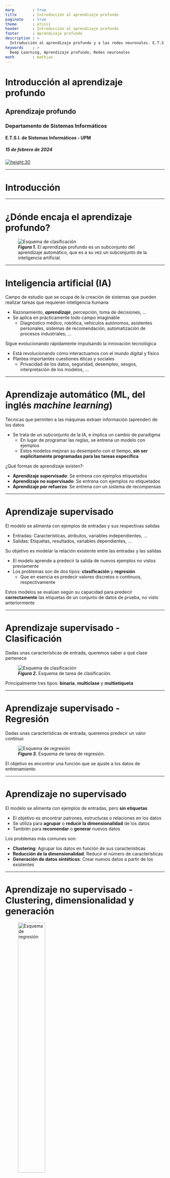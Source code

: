 ```yaml
---
marp        : true
title       : Introducción al aprendizaje profundo
paginate    : true
theme       : etsisi
header      : Introducción al aprendizaje profundo
footer      : Aprendizaje profundo
description : >
  Introducción al aprendizaje profundo y a las redes neuronales. E.T.S.I. Sistemas Informáticos (UPM)
keywords    : >
  Deep Learning, Aprendizaje profundo, Redes neuronales
math        : mathjax
---
```


<!-- _class: titlepage -->

# Introducción al aprendizaje profundo

## Aprendizaje profundo

### Departamento de Sistemas Informáticos

#### E.T.S.I. de Sistemas Informáticos - UPM

##### 15 de febrero de 2024

[![height:30](https://mirrors.creativecommons.org/presskit/buttons/80x15/svg/by-nc-sa.svg)](https://creativecommons.org/licenses/by-nc-sa/4.0/)

---

# Introducción<!--_class: section-->

---

# ¿Dónde encaja el aprendizaje profundo?

<figure class="image">
  <img src="images/ia-ml-dl.png" alt="Esquema de clasificación" />
  <figcaption><strong><em>Figura 1.</em></strong> El aprendizaje profundo es un subconjunto del aprendizaje automático, que es a su vez un subconjunto de la inteligencia artificial.</figcaption>
</figure>

---

# Inteligencia artificial (IA)

Campo de estudio que se ocupa de la creación de sistemas que pueden realizar tareas que requieren inteligencia humana

- Razonamiento, <i>**aprendizaje**</i>, percepción, toma de decisiones, ...
- Se aplica en prácticamente todo campo imaginable
  - Diagnóstico médico, robótica, vehículos autónomos, asistentes personales, sistemas de recomendación, automatización de procesos industriales, ...

Sigue evolucionando rápidamente impulsando la innovación tecnológica

- Está revolucionando cómo interactuamos con el mundo digital y físico
- Plantea importantes cuestiones éticas y sociales
  - Privacidad de los datos, seguridad, desempleo, sesgos, interpretación de los modelos, ...

---

# <!--fit-->Aprendizaje automático (ML, del inglés _machine learning_)

Técnicas que permiten a las máquinas extraer información (aprender) de los datos

- Se trata de un subconjunto de la IA, e implica un cambio de paradigma
  - En lugar de programar las reglas, se entrena un modelo con ejemplos
  - Estos modelos mejoran su desempeño con el tiempo, **sin ser explícitamente programadas para las tareas específica**

¿Qué formas de aprendizaje existen?:

- **Aprendizaje supervisado**: Se entrena con ejemplos etiquetados
- **Aprendizaje no supervisado**: Se entrena con ejemplos no etiquetados
- **Aprendizaje por refuerzo**: Se entrena con un sistema de recompensas

---

# Aprendizaje supervisado

El modelo se alimenta con ejemplos de entradas y sus respectivas salidas

- Entradas: Características, atributos, variables independientes, ...
- Salidas: Etiquetas, resultados, variables dependientes, ...

Su objetivo es modelar la relación existente entre las entradas y las salidas

- El modelo aprende a predecir la salida de nuevos ejemplos no vistos previamente
- Los problemas son de dos tipos: **clasificación** y **regresión**
  - Que en esencia es predecir valores discretos o continuos, respectivamente

Estos modelos se evalúan según su capacidad para predecir **correctamente** las etiquetas de un conjunto de datos de prueba, no visto anteriormente

---

# Aprendizaje supervisado - Clasificación

Dadas unas características de entrada, queremos saber a qué clase pertenece

<figure class="image">
  <img src="images/classification-outline.png" alt="Esquema de clasificación" />
  <figcaption><strong><em>Figura 2.</em></strong> Esquema de tarea de clasificación.</figcaption>
</figure>

Principalmente tres tipos: **binaria**, **multiclase** y **multietiqueta**

---

# Aprendizaje supervisado - Regresión

Dadas unas características de entrada, queremos predecir un valor continuo

<figure class="image">
  <img src="images/regression-outline.png" alt="Esquema de regresión" />
  <figcaption><strong><em>Figura 3.</em></strong> Esquema de tarea de regresión.</figcaption>
</figure>

El objetivo es encontrar una función que se ajuste a los datos de entrenamiento

---

# Aprendizaje no supervisado

El modelo se alimenta con ejemplos de entradas, pero **sin etiquetas**

- El objetivo es encontrar patrones, estructuras o relaciones en los datos
- Se utiliza para **agrupar** o **reducir la dimensionalidad** de los datos
- También para **recomendar** o **generar** nuevos datos

Los problemas más comunes son:

- **Clustering**: Agrupar los datos en función de sus características
- **Reducción de la dimensionalidad**: Reducir el número de características
- **Generación de datos sintéticos**: Crear nuevos datos a partir de los existentes

---

# <!--fit-->Aprendizaje no supervisado - Clustering, dimensionalidad y generación

<figure class="image">
  <img src="images/autoencoder.png" alt="Esquema de regresión" width="45%"/>
  <figcaption><em><strong>Figura 4.</strong></em> Un <em>autoencoder</em> es una de las técnicas usadas para clústering, reducción de dimensionalidad y generación de datos sintéticos. Fuente: <a href="https://www.mdpi.com/2076-3417/13/12/7334">Clustering of LMS Use Strategies with Autoencoders</a><sup>1</sup>.</figcaption>
</figure>

> <sup>1</sup> Verdú, M. J., Regueras, L. M., de Castro, J. P., & Verdú, E. (2023). [_Clustering of LMS Use Strategies with Autoencoders_](https://www.mdpi.com/2076-3417/13/12/7334). Applied Sciences, 13(12), 7334.

---

# Aprendizaje por refuerzo

El modelo se alimenta con ejemplos de entradas, pero **no con ejemplos de salidas**

- El modelo aprende a través de la interacción con el entorno
- El objetivo es maximizar una recompensa a lo largo del tiempo

Los modelos usan estados, acciones y recompensas para aprender

- Su objetivo es realizar acciones que nos lleven a estados con recompensas altas
  - Intentando que a largo plazo sea alta, aunque a corto plazo sea baja
  - Es el mismo concepto detrás de los juegos de mesa

Suele estar bastante presente en robótica, juegos y simulaciones

---

# <!--fit-->Aprendizaje profundo (DL, del inglés _deep learning_)

Subcategoría del ML, inspirada en la estructura y función del cerebro humano

- Utiliza redes neuronales con muchas capas (profundas) para analizar grandes conjuntos de datos
- Ha impulsado avances significativos en áreas como el reconocimiento de voz e imagen, la traducción automática, la robótica, la medicina, ...

Las técnicas que componen este área:

- Tratan de aprender representaciones útiles y significativas de los datos
  - Las representaciones surgen de la combinación de múltiples capas de procesamiento
- Tratan de sacar conclusiones similares a las que sacarían los humanos

---

# Ideas clave en el aprendizaje profundo

El cerebro compara la información nueva con objetos conocidos

- Es el mismo concepto detrás de las redes neuronales artificiales (ANN)

Las capas de una red neuronal pueden considerarse _filtros_

- Estas capas se tienden a estructurar de granularidad más gruesa a más fina
- De esta manera existe mayor probabilidad obtener resultados correctos con mayor exactitud

En general, el DL puede hacer lo mismo que el ML

- Pero a la inversa no se cumple

<!-- https://arxiv.org/pdf/1801.07648.pdf -->

---

# Más ideas clave

Prácticamente _todos_ los últimos avances de la IA se deben al DL

- Está detrás de los servicios cotidianos (p.ej. asistentes digitales)
- También de tecnologías emergentes (p.ej. coches autónomos)
- Parece que estamos viviendo una nueva revolución industrial <sup>2</sup>

Prácticamente todos los modelos de DL utilizan ANN

- Por eso suelen denominarse redes neuronales profundas (DNN)
- El término _deep_ se suele referir al número de capas ocultas
  - Tradicionales (_shallow_) $\rightarrow$ de 1 a 3 capas ocultas
  - Profundas (_deep_) $\rightarrow$ Más de 3, ¡incluso cientos!

> <sup>2</sup> Al menos eso indican algunos autores, como con casi cualquier nueva tecnología.

---

# Un poquito de historia<!--_class: section-->

---

# Empezando desde el principio

- **1943**: Modelo de neurona artificial propuesto por McCulloch y Pitts
  - Un modelo electrónico que simula el comportamiento de una neurona
- **1949**: Donald Hebb propone Teoría Hebbiana<sup>3</sup>
  - Básicamente, las conexiones entre neuronas se fortalecen con el uso y la repetición
- **1958**: Frank Rosenblatt propone el perceptrón<sup>4</sup>
- **1969**: Un par de hitos interesantes:
  - Minsky y Papert publican _Perceptrons_<sup>5</sup>
    - Se demostró que las redes neuronales no servían para problemas no lineales y se abandonaron
  - Fukushima, K describe la función de activación ReLU, muy famosa muchos años después<sup>6</sup>

> <sup>3</sup> Hebb, D. O. (2005). [_The organization of behavior: A neuropsychological theory_](https://pure.mpg.de/rest/items/item_2346268_3/component/file_2346267/content). Psychology press.  
> <sup>4</sup> Rosenblatt, F. (1958). [_The perceptron: a probabilistic model for information storage and organization in the brain_](https://psycnet.apa.org/record/1959-09865-001). Psychological review, 65(6), 386.  
> <sup>5</sup> Minsky, M. L., & Papert, S. A. (1969). [_Perceptrons: An introduction to computational geometry_](https://mitpress.mit.edu/books/perceptrons). MIT press.  
> <sup>6</sup> Fukushima, K. (1969). [_Visual feature extraction by a multilayered network of analog threshold elements_](https://ieeexplore.ieee.org/abstract/document/4082265?casa_token=GLBFBaeNKOsAAAAA:7K0jPlOKh6bxQM1Ih3inoSEIzqHBTNM4lSslNyglRxY5Y_cqxrP_Hl2ZyEx4HcStoRRBx1oG). IEEE Transactions on Systems Science and Cybernetics, 5(4), 322-333.  
---

# Resurgen las redes neuronales

- **1980**: Fukushima K. propone el neocognitron<sup>7</sup>
  - Modelo de red neuronal convolucional (CNN) inspirado en la corteza visual del cerebro
- **1986**: Rumelhart et al. describen el algoritmo de _back propagation_<sup>8</sup> para MLP
- **1989**: Se demuestra que un perceptrón multicapa (MLP) se comporta como **aproximador universal**<sup>9</sup>
  - Una única capa oculta es capaz de aproximar cualquier función continua de $n$ variables
  - Pero <i>el número de parámetros puede terminar siendo extremadamente alto</i>
  - **Más capas** requieren **menos parámetros** y **aumentan** su capacidad de **generalización**
- **1998**: LeCun et al. aplican _back propagation_ a redes convolucionales (CNN)

> <sup>7</sup> Fukushima, K. (1980). [_Neocognitron: A self-organizing neural network model for a mechanism of pattern recognition unaffected by shift in position_](https://link.springer.com/article/10.1007/BF00344251). Biological cybernetics, 36(4), 193-202.  
> <sup>8</sup> Rumelhart, D. E., Hinton, G. E., & Williams, R. J. (1986). [_Learning representations by back-propagating errors_](https://www.nature.com/articles/323533a0). nature, 323(6088), 533-536.  
> <sup>9</sup> Cybenko, G. (1989). [_Approximation by superpositions of a sigmoidal function_](https://link.springer.com/article/10.1007/BF02551274). Mathematics of control, signals and systems, 2(4), 303-314.  

---

# Comienza la era del aprendizaje profundo

- **2006**: G. Hinton acuña el término de _deep learning_ <sup>10</sup>
- **2011**: IBM Watson gana en el concurso Jeopardy (markoff2011computer)
- **2012**: AlexNet gana el ImageNet, revolucionando el campo de la visión artificial<sup>11</sup>
  - A partir de este momento, **solo los algoritmos de DL ganan el concurso**
- **2014**: Facebook desarrolla DeepFace<sup>12</sup>; Google compra [DeepMind](https://deepmind.google/)
- **2015**: ResNet<sup>13</sup> supera al humano en el ImageNet Contest

> <sup>10</sup> Hinton, G. E., & Salakhutdinov, R. R. (2006). [_Reducing the dimensionality of data with neural networks_](https://www.science.org/doi/abs/10.1126/science.1127647). science, 313(5786), 504-507.. Resolvieron el problema de _vanishing gradients_ usando un proceso iterativo con _autoencoders_ en las primeras capas.  
> <sup>11</sup> Krizhevsky, A., Sutskever, I., & Hinton, G. E. (2012). [_Imagenet classification with deep convolutional neural networks_](https://proceedings.neurips.cc/paper/2012/hash/c399862d3b9d6b76c8436e924a68c45b-Abstract.html). Advances in neural information processing systems, 25. Arquitectura de 8 capas con un **error del 15.3%**. El anterior ganador obtuvo un **26.2%** de error. El ser humano tiene un error aproximadamente el **5%**.  
> <sup>12</sup> Taigman, Y., Yang, M., Ranzato, M. A., & Wolf, L. (2014). [_Deepface: Closing the gap to human-level performance in face verification_](https://openaccess.thecvf.com/content_cvpr_2014/html/Taigman_DeepFace_Closing_the_2014_CVPR_paper.html). In Proceedings of the IEEE conference on computer vision and pattern recognition (pp. 1701-1708).
> <sup>13</sup> He, K., Zhang, X., Ren, S., & Sun, J. (2016). [_Deep residual learning for image recognition_](https://openaccess.thecvf.com/content_cvpr_2016/html/He_Deep_Residual_Learning_CVPR_2016_paper.html). In Proceedings of the IEEE conference on computer vision and pattern recognition (pp. 770-778).  

---

# La era contemporánea

- **2016**: [Alpha Go](https://deepmind.google/technologies/alphago/) (Google DeepMind) vence a Lee Sedol
  - Aprendizaje por refuerzo preentrenado con datos de humanos
- **2017**: [Alpha Go Zero](https://deepmind.google/discover/blog/alphago-zero-starting-from-scratch/) vence a Alpha Go
  - El salto es sustancial, ya que **no se preentrena con datos humanos**
- **2018**: [Alpha Star](https://deepmind.google/discover/blog/alphastar-mastering-the-real-time-strategy-game-starcraft-ii/) vence al mejor jugador de Startcraft II
  - Su primera versión logró colarse entre el 0.2% de los mejores jugadores del mundo
- **2019**: [GPT-2](https://openai.com/research/better-language-models) (OpenAI); modelo de lenguaje con 1.5 billones de parámetros
- **2021**: [DALL-E](https://openai.com/research/dall-e) (OpenAI); modelo de generación de imágenes a partir de texto
- **2023**: [MusicGen](https://musicgen.com/); modelo de generación de música (basado en GPT-3)<sup>14</sup>
- **2024**: [SORA](https://openai.com/sora) (OpenAI); modelo de generación de video a partir de texto<sup>15</sup>

> <sup>14</sup> _Copet, Jade, et al. [_Simple and controllable music generation_](https://proceedings.neurips.cc/paper_files/paper/2023/file/94b472a1842cd7c56dcb125fb2765fbd-Paper-Conference.pdf). Advances in Neural Information Processing Systems, 2024, vol. 36._; > Web <https://musicgen.com/> (útimo acceso 19 de febrero de 2024).  
> <sup>15</sup> Informe técnico: [Video generation models as world simulators](https://openai.com/research/video-generation-models-as-world-simulators); Web: <https://openai.com/sora> (útimo acceso 19 de febrero de 2024).  

<!-- https://www.datahack.es/blog/big-data/historia-deep-learning-etapas/ 
    %https://empresas.blogthinkbig.com/una-breve-historia-del-machine-learning/
    %https://www.futurespace.es/machine-learning-los-origenes-y-la-evolucion/
    %https://es.wikipedia.org/wiki/Aprendizaje_profundo
    %https://myclouddoor.com/deep-learning-un-recorrido-historico/
    %https://aprendeia.com/historia-de-machine-learning/
    %https://www.oracle.com/es/database/cloud/algoritmos-machine-learning.html
    %https://blog.nubecolectiva.com/que-es-machine-learning-historia-y-otros-detalles/ -->

---

# El porqué de su popularidad<!--_class: section-->

---

# Razones

En una palabra: **exactitud**

- El DL logra una precisión como nunca antes alcanzada
- Los modelos llegan a superar a los humanos en algunas tareas

Teorizado a mediados de los 1980, pero ahora es útil porque disponemos de:

1. Cantidades ingentes de datos y la posibilidad de almacenarlos
2. Acceso a una gran potencia de cálculo y técnicas para optimizarlo

Algunos autores y denominan **aprendizaje universal** al DL

- Se debe a que es una técnica útil para casi todos los campos de aplicación
- El **transfer learning** ayuda a esta concepción de la universalidad

---

# Preprocesamiento de datos (I)

El ML necesita de una fase de extracción e ingeniería de características

- El DL no, sólo requiere de la adaptación de los datos de entrada al modelo

Necesitamos preparar los datos para representarlos

- **Muy** complejo, requiere **mucho conocimiento del dominio**
- Proceso de ensayo y error para obtener resultados óptimos

En DL no es necesario un paso de preprocesamiento de datos

- El modelo aprende a representar los datos brutos por sí misma
- Cada capa aprende una representación cada vez más abstracta
- Se optimiza automáticamente durante el entrenamiento

---

# Preprocesamiento de datos (II)

<figure class="image">
  <img src="images/machine-learning-outline.png" alt="Esquema del proceso de aprendizaje automático" width="70%"/>
  <figcaption><em><strong>Figura 5.</strong></em> Un proceso de aprendizaje automático requiere una fase de selección de características.</figcaption>
</figure>

<figure class="image">
  <img src="images/deep-learning-outline.png" alt="Esquema del proceso de aprendizaje profundo" width="70%"/>
  <figcaption><em><strong>Figura 6.</strong></em> El aprendizaje profundo no requiere de dicha fase, ya que el propio modelo es capaz de inferir las características relevantes para el problema en cuestión.</figcaption>
</figure>

---

# Big data

Los modelos de ML tradicional dejan de mejorar a partir de un punto

- **Punto de saturación**, donde la precisión ya no mejora añadiendo más datos

Los algoritmos de DL son menos sensibles al punto de saturación

- Añadir más datos tiende a producir una mejora en la exactitud (_accuracy_)
- En la era del **Big Data** es una gran ventaja
  - Nunca hemos tenido tantos datos disponibles ni tanta capacidad de cómputo como ahora

Los algoritmos de DL escalan en términos de datos y, sobre todo, de cómputo

- Por ejemplo, ResNet se implementó a escala de supercomputación
- Se ha demostrado que el DL puede escalar a cientos de miles de núcleos

---

# Big data

<figure class="image">
  <img src="images/the-more-data-the-better.png" alt="Esquema del proceso de aprendizaje profundo" width="40%"/>
  <figcaption><em><strong>Figura 7.</strong></em> Relación entre capacidad de aprendizaje y volumen de datos en modelos estadísticos, de aprendizaje automático y de aprendizaje profundo (redes neuronales).</figcaption>
</figure>

---

# Ventajas y desventajas del aprendizaje profundo

<div class="columns">
<div class="column">

## Ventajas

- Capacidad de **aprender y adaptarse** (mejorar) de forma independiente
- **Aplicable** en casi cualquier campo y **sobre cualquier problema**
- **Superación de la capacidad humana** en tareas específicas
- **Revolución en múltiples sectores** (medicina, automoción, finanzas,
etc.)

</div>
<div class="column">

## Inconvenientes

- Necesidad de <i>**muchos datos**</i>
- Altísimo <i>**coste computacional**</i> y por tanto, <i>**impacto medioambiental**</i>
- Prácticamente <i>**imposible interpretar o explicar**</i> los modelos generados
- Riesgo de <i>**perpetuación de sesgos existentes**</i> en los datos de entrenamiento

---

# Areas de aplicación<!--_class: section-->

---

# Áreas de aplicación del aprendizaje profundo

Hemos visto que al DL se le suele denominar «método de aprendizaje universal»

- Esto es porque es potencialmente aplicable a todos los campos
- De hecho **hoy en día se aplica a casi todos los campos conocidos**

Usados normalmente donde se requieren habilidades humanas

- Por ejemplo, la visión, reconocimiento del habla o del entorno
- Y no hay disponible un humano para realizar las tareas
  - O lo hay, pero sería tremendamente ineficiente ... o imposible

A continuación veremos algunos ejemplos de aplicaciones del DL

---

# Robótica (I)

![bg left:35%](images/boston-dynamics-robot.gif)

Una de las áreas en las que el DL ha tenido más impacto

- Percepción de obstáculos y path planning inmediato
- Tareas de estabilidad y control<sup>7</sup>
- Robots industriales con visión artificial
- Apoyo a sistemas de mantenimiento predictivo
- Asistencia a la comunicación intra e inter-robot
- Robótica de servicio y asistencial

> <sup>7</sup> Los robots de Boston Dynamics, hasta cayéndose lo hacen con estilo. Imagen extraída de <https://youtu.be/aX7KypGlitg> (The Independent)

---

# Robótica (II)

![bg right:44%](images/self-driving-car.gif)

Los coches autónomos son una de las tecnologías en auge gracias al DL

- Detección y seguimiento de objetos alrededor del vehículo<sup>8</sup>
- Ubicación en la calzada
- Identificación de las señales de tráfico
- Análisis en tiempo real del estado del conductor o del vehículo
- Asistencia a la comunicación intra e inter-vehicular

> <sup>8</sup> Imagen extraída de _Zheng, Jingxiao, et al. [Multi-modal 3d human pose estimation with 2d weak supervision in autonomous driving](https://openaccess.thecvf.com/content/CVPR2022W/WAD/html/Zheng_Multi-Modal_3D_Human_Pose_Estimation_With_2D_Weak_Supervision_in_CVPRW_2022_paper.html). En Proceedings of the IEEE/CVF Conference on Computer Vision and Pattern Recognition. 2022. p. 4478-4487._

---

# Texto y lenguaje

El DL es ideal para las tareas de NLP

- Las herramientas que lo usan son órdenes de magnitud más avanzadas
- Aprovecha muy bien la habilidad del DL para extraer características

Algunas aplicaciones dentro del área incluyen:

- Entender la actitud de un actor mediante el análisis del lenguaje usado<sup>9</sup>
- Filtrado de información en función de parámetros sociales, geográficos, económicos y preferencias individuales<sup>10</sup>
- Generación de texto en lenguaje natural desde información no estructurada<sup>11</sup>

> <sup>9</sup> Ejemplo: <https://monkeylearn.com/sentiment-analysis-online/>  
> <sup>10</sup> Ejemplo: <https://www.facebook.com/Engineering/videos/10154132641047200>  
> <sup>11</sup> Ejemplos: <https://play.aidungeon.io>, <https://www.projectelectricsheep.com/> o <https://www.usetopic.com/blog-idea-generator>

---

# Visión artificial

El _deep learning_ permite el reconocimiento visual de imágenes a gran escala

- Abstrae prácticamente todo esfuerzo manual en el proceso
- Permite identificar características en grandes conjuntos de datos
- En definitiva, está impulsando el crecimiento de muchas áreas
  - Es esencial en todo sistema que requiera visión (p.ej. coches autónomos)
  - Segmentación de tumores cerebrales<sup>12</sup>
  - Sistemas de reconocimiento de expresión facial<sup>13</sup>
  - Reconocimiento biométrico a través del iris del ojo. DeepIris<sup>14</sup>

> <sup>12</sup> _Ranjbarzadeh, Ramin, et al. [Brain tumor segmentation of MRI images: A comprehensive review on the application of artificial> intelligence tools](https://www.sciencedirect.com/science/article/pii/S0010482522011131?casa_token=Z2EtkAliNNUAAAAA:uFprgO00JQMrNWrU9mpbQ2eiPCYVaK3VARcqvw0BUOIaf2i3txxAwKXjVzkhVr_bYGOgj3iv). Computers in biology and medicine, 2023, vol. 152, p. 106405._  
> <sup>13</sup> Hassan, Syed Muhammad, et al. [An Effective Combination of Textures and Wavelet Features for Facial Expression Recognition](https://www.etasr.com/index.php/ETASR/article/view/4080). Engineering, Technology & Applied Science Research, 2021, vol. 11, no 3, p. 7172-7176.  
> <sup>14</sup> _Tamizhiniyan, S. R., et al. [DeepIris: An ensemble approach to defending Iris recognition classifiers against Adversarial Attacks](https://ieeexplore.ieee.org/abstract/document/9402404?casa_token=8IiGXrc_31gAAAAA:oXrnsu_zc-Z62utFhwbUCHghlqCVNxV-BIjI4ZOXfdbRH-JPcPQlDTtWH2_SFsa4c1UcoSR-). En 2021 International Conference on Computer Communication and Informatics (ICCCI). IEEE, 2021. p. 1-8._

---

# Asistentes virtuales

Son aplicaciones que entienden los comandos en lenguaje natural

- Amazon Alexa, Cortana, Siri, Google Assistant, ...
- Personalizan la experiencia de usuario en base al histórico
- Aprenden con cada interacción, sobre todo en reconocimiento
- Otras capacidades: Traducción de discurso a texto, toma de notas, gestión de citas

Los _chatbot_ (p.ej. ChatGPT) son asistentes virtuales específicos para chatear

- Interacción con clientes y marketing en las redes sociales
- Ofrecen atención al cliente inmediata y personalizada
- Algunos ejemplos:
  - <a href="https://telegram.me/andyrobot">Andy Robot</a>, _chatbot_ para aprender inglés en Telegram
  - Alerta de Salud de la OMS: WhatsApp al +41 797 818 791 con <code>'Hi'</code>

---

# Salud

Una de las mayores tendencias actuales es en el área de la salud<sup>15</sup>

- En el área de la atención sanitaria
  - Ayuda al diagnóstico por rayos X (waheed2020covidgan,narin2021automatic)
  - Análisis en tiempo real de datos agregados de sensores (philip2021deep)
  - Diagnósticos y tratamientos personalizados por paciente (oh2021deep)
  - Identificación de trastornos del desarrollo como el autismo~ (heinsfeld2018identification)
- En el área farmacéutica
  - Descubrimiento de fármacos (predicción de sus efectos) (gawehn2016deep,chen2018rise)

> <sup>15</sup> Piccialli, Francesco, et al. [Artificial intelligence and healthcare: Forecasting of medical bookings through multi-source time-series fusion](https://www.sciencedirect.com/science/article/pii/S1566253521000592?casa_token=ZP3DQvK_iIcAAAAA:hQkw5f86hUqi-Uw7hq2HsTLIs5Q1WvVtYksGJUfIasBS_p-X4eQC_bIKsBCUV_X3vWaTMaVO). Information Fusion, 2021, vol. 74, p. 1-16.

---

# Generación de contenido

Otra de las áreas es la modificación o generación total de contenido

- [WaveNet](https://deepmind.com/blog/article/wavenet-generative-model-raw-audio) analiza y sintetiza señales de audio similares (oord2016wavenet)
- AutoFoley crea efectos de audio a partir de vídeos mudos (ghose2020autofoley)
- [NeuralFunk](https://towardsdatascience.com/neuralfunk-combining-deep-learning-with-sound-design-91935759d628) genera pistas de audio de longitud indefinida
- Generación de rostros realistas pero inexistentes (karras2017progressive)
- Generación de los momentos más destacados en competiciones, p.ej. Wimbledon (merler2018automatic)
- Vídeos e imágenes «ultrafalsas» (thies2016face2face)
- [DeepDream](https://deepdreamgenerator.com/) genera imágenes psicodélicas a partir de su conocimiento

---

# Y muchas más áreas

- Ciberseguridad
- Realidad virtual y aumentada
- Simulación y videojuegos
- Ciencias sociales
- Finanzas y bolsa

---

# Limitaciones y retos<!--_class: section-->

---

# <!--fit-->Limitaciones y retos de los modelos de _deep learning_ (I)

Los requisitos de hardware

- Los modelos requieren cada vez más memoria y capacidad de cómputo
- Las GPU y TPU son muy caras, además del impacto energético y medioambiental

Los modelos más potentes usan cada vez más parámetros

- Esto es, cada vez conjuntos de datos más grandes, que no siempre tenemos
- A veces se emplean en datos sintéticos, pero no siempre es válido usarlos

Los modelos, una vez entrenados, se vuelve inflexibles

- Soluciones eficientes, pero para problemas concretos
- Es muy típico que un problema similar requiera de un nuevo entrenamiento

---

# <!--fit-->Limitaciones y retos de los modelos de _deep learning_ (II)

Los modelos de _deep learning_ aprenden mediante observaciones

- Solo saben lo que existe en los datos con los que se ha entrenado
- Una muestra no representativa hace que el modelo no generalice

Los datos suelen estar sesgados (consciente o inconscientemente)

- Si existen sesgos en los datos, existirán en las predicciones
- Los modelos aprenden a partir de variaciones que, a veces, no son explícitas
- Una decisión errónea/poco ética puede impactar negativamente en el mundo real
- No existe (por ahora) forma clara de explicar el razonamiento tras cada predicción
  - La imposibilidad de explicación hace todavía más difícil detectar estos problemas de sesgo

---

## <!--fit-->Inteligencia artificial explicable (XAI, del inglés _explainable AI_)<!--_class: section-->

---

# ¿Cuál es el problema de la XAI?

Los modelos funcionan como una caja negra

- Aprenden relaciones y razonan a través de ellas
- Estas tienen poco o nada que ver con el razonamiento humano
  - No entraremos en el debate de si este es o no simbólico
- Aun errónea, no sabríamos el porqué ni cómo contraargumentar una decisión

Estas decisiones pueden tener un <i>**impacto social o medioambiental**</i>

- Diagnóstico médico donde se determina una enfermedad
- Concesión o no de un crédito en función de ciertos parámetros
- Emisión de veredictos judiciales
- Frenar o no ante humanos en un paso de peatones

---

# Sobre la inteligencia artificial explicable

Es el conjunto de técnicas y métodos para explicar las decisiones de algoritmos de IA, teniendo en cuenta:

1. Naturaleza del modelo, que comprende dos extremos
   - Modelos totalmente transparentes como los árboles de decisión
   - Modelos de caja negra como Artificial Neural Network (ANN)
2. Público objetivo, que afecta en dos dimensiones diferentes
   - Nivel de detalle
   - Forma de presentación

---

# Conclusiones<!--_class: section-->

---

# Conclusiones

El aprendizaje profundo se utiliza extensivamente en la industria

- Cada vez más organizaciones lo están adoptando para seguir siendo competitivas

El la última década ha habido un gran avance en el DL, principalmente por:

- La amplia disponibilidad del _big data_,
- La potencia computacional, y
- Nuevas técnicas que han mejorado los modelos convencionales en varios órdenes de magnitud

Aun así, hay muchas aplicaciones a las que no se debería delegar las decisiones debido a su potencial impacto en la vida de las personas

---

# Licencia<!--_class: license -->

Esta obra está licenciada bajo una licencia [Creative Commons Atribución-NoComercial-CompartirIgual 4.0 Internacional](https://creativecommons.org/licenses/by-nc-sa/4.0/).

Puedes encontrar su código en el siguiente enlace: <https://github.com/etsisi/Aprendizaje-profundo>
